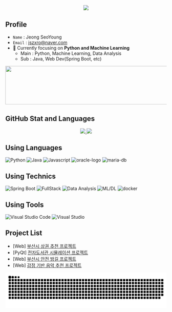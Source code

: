 <p align='center'>
  <a href="https://github.com/jszxro">
    <img src="https://capsule-render.vercel.app/api?type=waving&height=250&color=gradient&text=Jszxro's%20Repository&reversal=false&fontAlign=50&fontAlignY=44"/>
  </a>
</p>

## Profile
- `Name` : Jeong SeoYoung
- `Email` : jszxro@naver.com
- 🔭 Currently focusing on **Python and Machine Learning**
  - Main : Python, Machine Learning, Data Analysis
  - Sub : Java, Web Dev(Spring Boot, etc)
 
<a href="https://www.gitanimals.org/en_US?utm_medium=image&utm_source=jszxro&utm_content=line">
  <img
    src="https://render.gitanimals.org/lines/jszxro?pet-id=727775280545695062"
    width="600"
    height="120"
  />
</a>
 
## GitHub Stat and Languages
<!-- username은 본인걸로 -->
<p align='center'>
  <a href="https://github.com/jszxro">
    <img src="https://github-readme-stats.vercel.app/api?username=jszxro&theme=tokyonight&show_icons=true"/>
    <img src="https://github-readme-stats.vercel.app/api/top-langs/?username=jszxro&theme=tokyonight&layout=compact"/>
  </a>
</p>

## Using Languages
<p align='left'>
    <img height="40" src="https://img.icons8.com/?size=100&id=l75OEUJkPAk4&format=png&color=000000" title="Python">
    <img height="40" src="https://img.icons8.com/?size=100&id=Pd2x9GWu9ovX&format=png&color=000000" title="Java">
<!--     <img width="40" height="40" src="https://img.icons8.com/color/48/kotlin.png" alt="kotlin" title="Kotlin"> -->
    <img height="40" src="https://img.icons8.com/?size=100&id=108784&format=png&color=000000" title="Javascript">
    <img width="40" height="40" src="https://img.icons8.com/nolan/64/oracle-logo.png" alt="oracle-logo" title="Oracle">
    <img width="40" height="40" src="https://img.icons8.com/fluency/48/maria-db.png" alt="maria-db" title="MySQL/MariaDB">
</p>

## Using Technics
<p align='left'>
  <img height="40" src="https://img.icons8.com/?size=100&id=90519&format=png&color=000000" title="Spring Boot">  
  <img height="40" src="https://img.icons8.com/?size=100&id=VZfYlLgRZtdK&format=png&color=000000" title="FullStack"> 
  <img height="40" src="https://img.icons8.com/?size=100&id=n73CzMVjH9X9&format=png&color=000000" title="Data Analysis"> 
  <img height="40" src="https://img.icons8.com/?size=100&id=UeryvfCLUAc3&format=png&color=000000" title="ML/DL"> 
  <img width="40" height="40" src="https://img.icons8.com/fluency/48/docker.png" alt="docker" title="Docker">
  <!-- 
  <img height="40" src="https://img.icons8.com/?size=100&id=O6SWwpPIM0GB&format=png&color=000000" title="PyTorch">  
  -->
</p>

## Using Tools
<p align='left'>
  <img height="40" src="https://img.icons8.com/?size=100&id=9OGIyU8hrxW5&format=png&color=000000" title="Visual Studio Code">
  <img height="40" src="https://img.icons8.com/?size=100&id=ezj3zaVtImPg&format=png&color=000000" title="Visual Studio">
</p>

<!--
## 기술명세
| 기술분류 | 설명 |
|:---:|:---:|
|VSCode | VisualStudio Code 툴 사용법 습득|
|Python | 빅데이터분석, 머신러닝, OpenCV|
-->

## Project List
- [Web] [부산시 상권 추천 프로젝트](https://github.com/offensivesoup/Sangchu_Final_PJT)
- [PyQt] [전자도서관 시뮬레이션 프로젝트](https://github.com/jszxro/PK_miniproject_3)
- [Web] [부산시 안전 밤길 프로젝트](https://github.com/sumin020415/project_2)
- [Web] [감정 기반 음악 추천 프로젝트](https://github.com/jszxro/PK_project_4)
<img src="https://raw.githubusercontent.com/Platane/snk/output/github-contribution-grid-snake.svg" />
